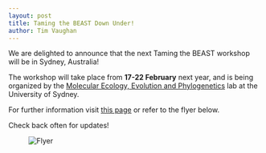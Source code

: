 ```yaml
---
layout: post
title: Taming the BEAST Down Under!
author: Tim Vaughan
---
```


We are delighted to announce that the next Taming the BEAST workshop
will be in Sydney, Australia!

The workshop will take place from **17-22 February** next year, and is being organized
by the
[Molecular Ecology, Evolution and Phylogenetics](https://sydney.edu.au/science/biology/meep/index.shtml)
lab at the University of Sydney.

For further information visit
[this page](https://sydney.edu.au/science/biology/meep/workshops/)
or refer to the flyer below.

Check back often for updates!

<figure>
	<img src="{{ site.baseurl }}/images/workshops/Taming-the-BEAST-Down-Under-Flyer.jpg" alt="Flyer">
</figure>
<br>
